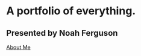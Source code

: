 # A portfolio of everything.
## Presented by Noah Ferguson
[About Me](https://noahferguson.github.io/about/about)
